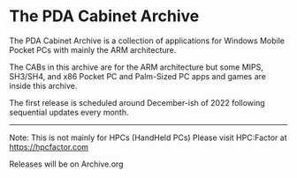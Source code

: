 # The PDA Cabinet Archive

The PDA Cabinet Archive is a collection of applications for Windows Mobile Pocket PCs with mainly the ARM architecture.

The CABs in this archive are for the ARM architecture but some MIPS, SH3/SH4, and x86 Pocket PC and Palm-Sized PC apps and games are inside this archive.

The first release is scheduled around December-ish of 2022 following sequential updates every month.

----

Note: This is not mainly for HPCs (HandHeld PCs) Please visit HPC:Factor at https://hpcfactor.com

Releases will be on Archive.org
